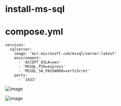 # install-ms-sql



# compose.yml

    services:
      sqlserver:
        image: 'mcr.microsoft.com/mssql/server:latest'
        environment:
          - 'ACCEPT_EULA=yes'
          - 'MSSQL_PID=express'
          - 'MSSQL_SA_PASSWORD=verYs3cret'
        ports:
          - '1433'



![image](https://github.com/sangbinlee/install-ms-sql/assets/4024414/b7ce2448-cf80-48aa-b292-cfdfe81799c5)




  ![image](https://github.com/sangbinlee/install-ms-sql/assets/4024414/e3422bec-c14e-4bc3-b182-ea0d58097a46)
